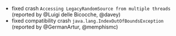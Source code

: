 - fixed crash `Accessing LegacyRandomSource from multiple threads` (reported by @Luigi delle Bicocche, @davey)
- fixed compatibility crash `java.lang.IndexOutOfBoundsException` (reported by @GermanArtur, @memphismc)